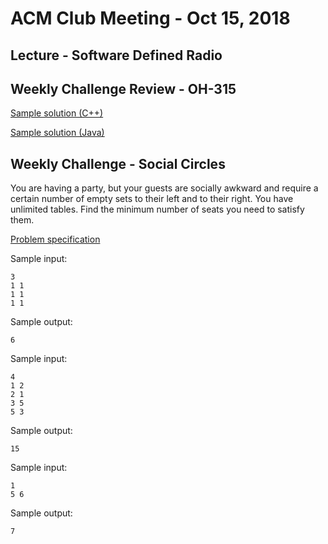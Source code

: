 ACM Club Meeting - Oct 15, 2018
===

Lecture - Software Defined Radio
---

Weekly Challenge Review - OH-315
---

[Sample solution (C++)](OH-315.cpp)

[Sample solution (Java)](OH-315.java)

Weekly Challenge - Social Circles
---

You are having a party, but your guests are socially awkward and require a certain number of empty sets to their left and to their right. You have unlimited tables. Find the minimum number of seats you need to satisfy them.

[Problem specification](http://codeforces.com/problemset/problem/1060/D)

Sample input:

```
3
1 1
1 1
1 1
```

Sample output:

```
6
```

Sample input:

```
4
1 2
2 1
3 5
5 3
```

Sample output:

```
15
```

Sample input:

```
1
5 6
```

Sample output:

```
7
```
